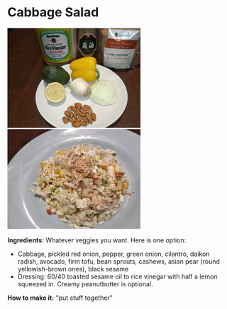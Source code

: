 # Cabbage Salad

![cabbbage](cabbage-salad.jpg)
![cabbbage](cabbage-salad2.jpg)

**Ingredients:**
Whatever veggies you want. Here is one option:
* Cabbage, pickled red onion, pepper, green onion, cilantro, daikon radish, avocado, firm tofu, bean sprouts, cashews, asian pear (round yellowish-brown ones), black sesame
* Dressing: 60/40 toasted sesame oil to rice vinegar with half a lemon squeezed in. Creamy peanutbutter is optional.

**How to make it:**
"put stuff together"
